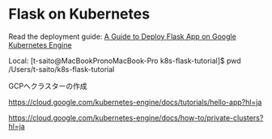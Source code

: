 # Flask on Kubernetes

Read the deployment guide: [A Guide to Deploy Flask App on Google Kubernetes Engine](https://medium.com/@pyk/a-guide-to-deploy-flask-app-on-google-kubernetes-engine-bfbbee5c6fb)

Local:
[t-saito@MacBookPronoMacBook-Pro k8s-flask-tutorial]$ pwd
/Users/t-saito/k8s-flask-tutorial

GCPへクラスターの作成

https://cloud.google.com/kubernetes-engine/docs/tutorials/hello-app?hl=ja

https://cloud.google.com/kubernetes-engine/docs/how-to/private-clusters?hl=ja

